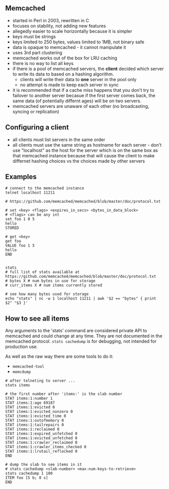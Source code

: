 ## Memcached

* started in Perl in 2003, rewritten in C
* focuses on stability, not adding new features
* allegedly easier to scale horizontally because it is simpler
* keys must be strings
* keys limited to 250 bytes, values limited to 1MB, not binary safe
* data is opaque to memcached - it cannot manipulate it
* uses 3rd part clustering
* memcached works out of the box for LRU caching
* there is no way to list all keys
* if there is a pool of memcached servers, the **client** decided which server to write its data to based on a hashing algorithm.
    * clients will write their data to **one** server in the pool only
    * no attempt is made to keep each server in sync
* it is recommended that if a cache miss happens that you don't try to failover to another server becasue if the first server comes back, the same data (of potentially differnt ages) will be on two servers.
* memcached servers are unaware of each other (no broadcasting, syncing or replication)

## Configuring a client

* all clients must list servers in the same order
* all clients must use the same string as hostname for each server - don't use "localhost" as the host for the server which is on the same box as that memcached instance because that will cause the client to make differnet hashing choices vs the choices made by other servers

## Examples
```
# connect to the memcached instance
telnet localhost 11211

# https://github.com/memcached/memcached/blob/master/doc/protocol.txt

# set <key> <flags> <expires_in_secs> <bytes_in_data_block>
# <flags> can be any int
set foo 1 0 5
hello
STORED

# get <key>
get foo
VALUE foo 1 5
hello
END


stats
# full list of stats available at https://github.com/memcached/memcached/blob/master/doc/protocol.txt
# bytes X # num bytes in use for storage
# curr_items X # num items currently stored
```

```
# see how many bytes used for storage
echo "stats" | nc -w 1 localhost 11211 | awk '$2 == "bytes" { print $2" "$3 }'
```

## How to see all items

Any arguments to the 'stats' command are considered private API to memcached and could change at any time. They are not documented in the memcached protocol. `stats cachedump` is for debugging, not intended for production use.

As well as the raw way there are some tools to do it:

* `memcached-tool`
* `memcdump`

```
# after telneting to server ...
stats items

# the first number after 'items:' is the slab number
STAT items:1:number 1
STAT items:1:age 69187
STAT items:1:evicted 0
STAT items:1:evicted_nonzero 0
STAT items:1:evicted_time 0
STAT items:1:outofmemory 0
STAT items:1:tailrepairs 0
STAT items:1:reclaimed 0
STAT items:1:expired_unfetched 0
STAT items:1:evicted_unfetched 0
STAT items:1:crawler_reclaimed 0
STAT items:1:crawler_items_checked 0
STAT items:1:lrutail_reflocked 0
END

# dump the slab to see items in it
# stats cachedump <slab-number> <max-num-keys-to-retrieve>
stats cachedump 1 100
ITEM foo [5 b; 0 s]
END
```
